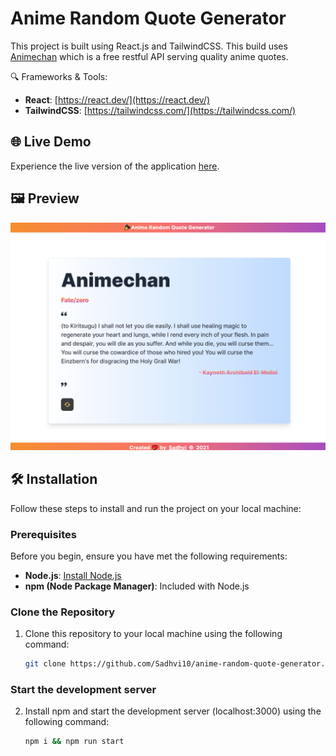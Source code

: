 # Anime Random Quote Generator

This project is built using React.js and TailwindCSS. This build uses [Animechan](https://animechan.vercel.app/api/random) which is a free restful API serving quality anime quotes.

🔍 Frameworks & Tools:

- **React**: [https://react.dev/](https://react.dev/)
- **TailwindCSS**: [https://tailwindcss.com/](https://tailwindcss.com/)

## 🌐 Live Demo

Experience the live version of the application [here](https://animechan-react.netlify.app/).

## 🖼️ Preview

![Anime Random Quote Generator](animechan.png)

## 🛠️ Installation

Follow these steps to install and run the project on your local machine:

### Prerequisites

Before you begin, ensure you have met the following requirements:

- **Node.js**: [Install Node.js](https://nodejs.org/)
- **npm (Node Package Manager)**: Included with Node.js

### Clone the Repository

1. Clone this repository to your local machine using the following command:

   ```bash
   git clone https://github.com/Sadhvi10/anime-random-quote-generator.git

### Start the development server

2. Install npm and start the development server (localhost:3000) using the following command:

   ```bash
   npm i && npm run start


